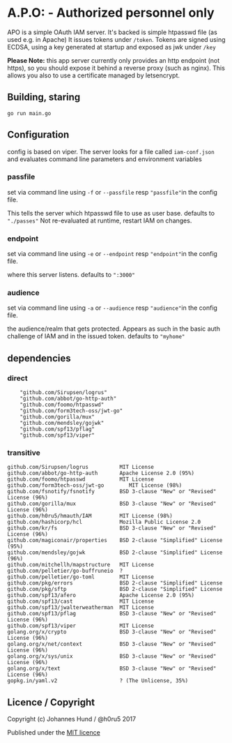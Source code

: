 # A.P.O: - Authorized personnel only

APO is a simple OAuth IAM server.
It's backed is simple htpasswd file (as used e.g. in Apache)
It issues tokens under `/token`.
Tokens are signed using ECDSA, using a key generated at startup and exposed as jwk under `/key`

**Please Note:** this app server currently only provides an http endpoint (not https),
so you should expose it behind a reverse proxy (such as nginx).
This allows you also to use a certificate managed by letsencrypt.

## Building, staring

`go run main.go`

## Configuration

config is based on viper. The server looks for a file called `iam-conf.json` and evaluates command line parameters and environment variables 

### passfile

set via command line using `-f` or `--passfile` resp `"passfile"`in the config file.

This tells the server which htpasswd file to use as user base. defaults to ``"./passes"`` 
Not re-evaluated at runtime, restart IAM on changes.

### endpoint

set via command line using `-e` or `--endpoint` resp `"endpoint"`in the config file.

where this server listens. defaults to ``":3000"``

### audience

set via command line using `-a` or `--audience` resp `"audience"`in the config file.

the audience/realm that gets protected. Appears as such in the basic auth challenge of IAM and in the issued token.
defaults to `"myhome"`

## dependencies

### direct
```
	"github.com/Sirupsen/logrus"
	"github.com/abbot/go-http-auth"
	"github.com/foomo/htpasswd"
	"github.com/form3tech-oss/jwt-go"
	"github.com/gorilla/mux"
	"github.com/mendsley/gojwk"
	"github.com/spf13/pflag"
	"github.com/spf13/viper"
```

### transitive
```
github.com/Sirupsen/logrus          MIT License
github.com/abbot/go-http-auth       Apache License 2.0 (95%)
github.com/foomo/htpasswd           MIT License
github.com/form3tech-oss/jwt-go        MIT License (98%)
github.com/fsnotify/fsnotify        BSD 3-clause "New" or "Revised" License (96%)
github.com/gorilla/mux              BSD 3-clause "New" or "Revised" License (96%)
github.com/h0ru5/hmauth/IAM         MIT License (98%)
github.com/hashicorp/hcl            Mozilla Public License 2.0
github.com/kr/fs                    BSD 3-clause "New" or "Revised" License (96%)
github.com/magiconair/properties    BSD 2-clause "Simplified" License (95%)
github.com/mendsley/gojwk           BSD 2-clause "Simplified" License (96%)
github.com/mitchellh/mapstructure   MIT License
github.com/pelletier/go-buffruneio  ?
github.com/pelletier/go-toml        MIT License
github.com/pkg/errors               BSD 2-clause "Simplified" License
github.com/pkg/sftp                 BSD 2-clause "Simplified" License
github.com/spf13/afero              Apache License 2.0 (95%)
github.com/spf13/cast               MIT License
github.com/spf13/jwalterweatherman  MIT License
github.com/spf13/pflag              BSD 3-clause "New" or "Revised" License (96%)
github.com/spf13/viper              MIT License
golang.org/x/crypto                 BSD 3-clause "New" or "Revised" License (96%)
golang.org/x/net/context            BSD 3-clause "New" or "Revised" License (96%)
golang.org/x/sys/unix               BSD 3-clause "New" or "Revised" License (96%)
golang.org/x/text                   BSD 3-clause "New" or "Revised" License (96%)
gopkg.in/yaml.v2                    ? (The Unlicense, 35%)
```

## Licence / Copyright

Copyright (c) Johannes Hund / @h0ru5 2017

Published under the [MIT licence](https://opensource.org/licenses/MIT)
